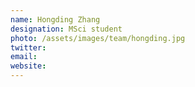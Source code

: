 ```yaml
---
name: Hongding Zhang
designation: MSci student
photo: /assets/images/team/hongding.jpg
twitter: 
email: 
website:
---
```


<!-- My work surrounds creating computational libraries of natural monomers of melanin and traditional conjugated fragments. I have a strong interest in both chemistry and data science, and I wish to use the knowledge I have gained to getting us closer to create the next generation of organic bioelectronic materials.-->  

